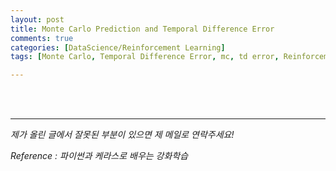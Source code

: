 ```yaml
---
layout: post
title: Monte Carlo Prediction and Temporal Difference Error
comments: true
categories: [DataScience/Reinforcement Learning]
tags: [Monte Carlo, Temporal Difference Error, mc, td error, Reinforcement Learning, 강화학습, rl]

---
```


<br/>



<br/>

------

*제가 올린 글에서 잘못된 부분이 있으면 제 메일로 연락주세요!*

*Reference : 파이썬과 케라스로 배우는 강화학습*